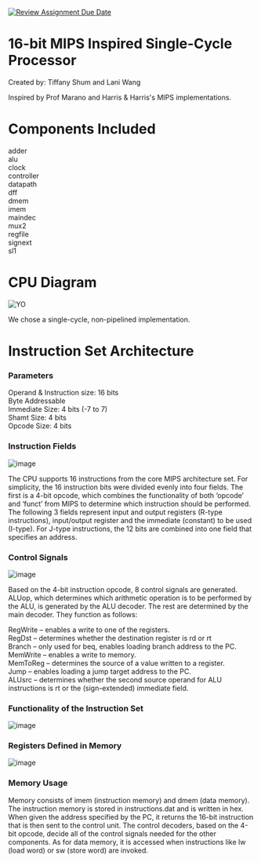 [![Review Assignment Due Date](https://classroom.github.com/assets/deadline-readme-button-24ddc0f5d75046c5622901739e7c5dd533143b0c8e959d652212380cedb1ea36.svg)](https://classroom.github.com/a/pelSJLGu)
# 16-bit MIPS Inspired Single-Cycle Processor

Created by: Tiffany Shum and Lani Wang

Inspired by Prof Marano and Harris & Harris's MIPS implementations.

# Components Included

adder    
alu    
clock    
controller    
datapath    
dff    
dmem    
imem    
maindec    
mux2    
regfile    
signext    
sl1    

# CPU Diagram

![YO](https://github.com/cooper-union-ece-251-marano/final-project-ece-251-spring-2024-teams-check-in-depressed/assets/112588802/a9e58c3d-66bc-4fc4-b648-a1a811f39b73)

We chose a single-cycle, non-pipelined implementation.

# Instruction Set Architecture

### Parameters

Operand & Instruction size: 16 bits    
Byte Addressable  
Immediate Size: 4 bits (-7 to 7)  
Shamt Size: 4 bits  
Opcode Size: 4 bits  

### Instruction Fields
![image](https://github.com/cooper-union-ece-251-marano/final-project-ece-251-spring-2024-teams-check-in-depressed/assets/112588802/d59c6c4c-1201-4ab5-9c82-6a7d03d4acb3)

The CPU supports 16 instructions from the core MIPS architecture set. For simplicity, the 16 instruction bits were divided evenly into four fields. The first is a 4-bit opcode, which combines the functionality of both ‘opcode’ and ‘funct’ from MIPS to determine which instruction should be performed. The following 3 fields represent input and output registers (R-type instructions), input/output register and the immediate (constant) to be used (I-type). For J-type instructions, the 12 bits are combined into one field that specifies an address. 

### Control Signals
![image](https://github.com/cooper-union-ece-251-marano/final-project-ece-251-spring-2024-teams-check-in-depressed/assets/112588802/923dd88c-9517-49b6-8b1c-97e46a853cd2)

Based on the 4-bit instruction opcode, 8 control signals are generated. ALUop, which determines which arithmetic operation is to be performed by the ALU, is generated by the ALU decoder. The rest are determined by the main decoder. They function as follows:

RegWrite – enables a write to one of the registers.  
RegDst – determines whether the destination register is rd or rt    
Branch – only used for beq, enables loading branch address to the PC.    
MemWrite – enables a write to memory.    
MemToReg – determines the source of a value written to a register.    
Jump – enables loading a jump target address to the PC.    
ALUsrc – determines whether the second source operand for ALU instructions is rt or the (sign-extended) immediate field.    

### Functionality of the Instruction Set
![image](https://github.com/cooper-union-ece-251-marano/final-project-ece-251-spring-2024-teams-check-in-depressed/assets/112588802/590de25a-cdc4-4b7a-9beb-e6bf4a4ced21)

### Registers Defined in Memory
![image](https://github.com/cooper-union-ece-251-marano/final-project-ece-251-spring-2024-teams-check-in-depressed/assets/112588802/a3cda7dd-89ac-4013-91d5-6b8c38dbc160)

### Memory Usage

Memory consists of imem (instruction memory) and dmem (data memory). The instruction memory is stored in instructions.dat and is written in hex. When given the address specified by the PC, it returns the 16-bit instruction that is then sent to the control unit. The control decoders, based on the 4-bit opcode, decide all of the control signals needed for the other components. As for data memory, it is accessed when instructions like lw (load word) or sw (store word) are invoked.



